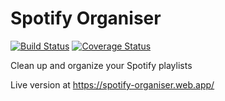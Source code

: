 # Spotify Organiser

[![Build Status](https://travis-ci.org/hyldmo/spotify-organizer.svg?branch=master)](https://travis-ci.org/hyldmo/spotify-organizer)
[![Coverage Status](https://coveralls.io/repos/github/hyldmo/spotify-organizer/badge.svg?branch=master)](https://coveralls.io/github/hyldmo/spotify-organizer?branch=master)

Clean up and organize your Spotify playlists

Live version at https://spotify-organiser.web.app/


